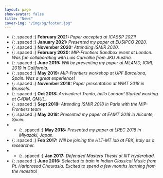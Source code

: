 ```yaml
---
layout: page
show-avatar: false
title: "News"
cover-img: "/img/bg/footer.jpg"
---
```

* {: .spaced :} **February 2021:** *Paper accepted at ICASSP 2021!* 
* {: .spaced :} **January 2021:** *Presented my paper at EUSIPCO 2020.* 
* {: .spaced :} **November 2020:** *Attending ISMIR 2020.* 
* {: .spaced :} **February 2020:** *MIP-Frontiers Sandbox event at London. Was fun collaborating with Luis Carvalho from JKU Austria.*  
* {: .spaced :} **June 2019:** *Will be presenting my paper at ML4MD, ICML 2019 in California.*
* {: .spaced :} **May 2019:** *MIP-Frontiers workshop at UPF Barcelona, Spain. Was a great experience!*
* {: .spaced :} **November 2018:** *Paper presentation at WMT 2018 in Brussels.*  
* {: .spaced :} **Oct 2018:** *Arrivederci Trento, hello London! Started working at C4DM, QMUL.*  
* {: .spaced :} **Sept 2018:** *Attending ISMIR 2018 in Paris with the MIP-Frontiers team*  
* {: .spaced :} **May 2018:** *Presented my paper at EAMT 2018 in Alicante, Spain.*
* * {: .spaced :} **May 2018:** *Presented my paper at LREC 2018 in Miyazaki, Japan.*
* {: .spaced :} **Feb 2017:** *Will be joining the HLT-MT lab at FBK, Italy as a researcher.*
* * {: .spaced :} **Jan 2017:** *Defended Masters Thesis at IIIT Hyderabad.*
* {: .spaced :} **June 2016:** *Selected to train in Indian Classical Music from Pt. Hariprasad Chaurasia. Excited to spend a few months learning from the maestro!*
